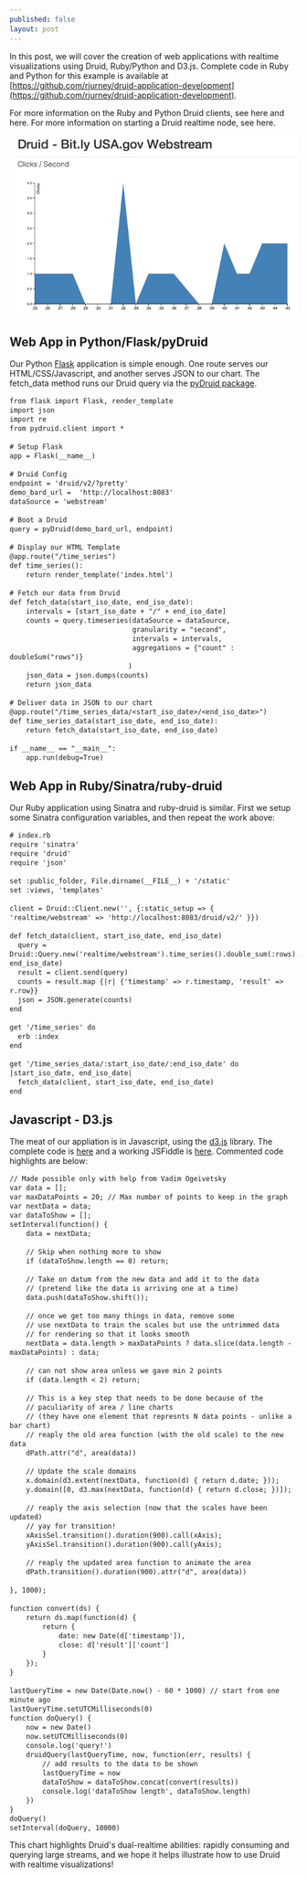 ```yaml
---
published: false
layout: post
---
```


In this post, we will cover the creation of web applications with realtime visualizations using Druid, Ruby/Python and D3.js. Complete code in Ruby and Python for this example is available at [https://github.com/rjurney/druid-application-development](https://github.com/rjurney/druid-application-development).

For more information on the Ruby and Python Druid clients, see here and here. For more information on starting a Druid realtime node, see here.

![Druid Explorer Chart](/_images/druid_explorer_chart.png)

## Web App in Python/Flask/pyDruid

Our Python [Flask](http://flask.pocoo.org/) application is simple enough. One route serves our HTML/CSS/Javascript, and another serves JSON to our chart. The fetch_data method runs our Druid query via the [pyDruid package](https://github.com/metamx/pydruid).

	from flask import Flask, render_template
	import json
	import re
	from pydruid.client import *

	# Setup Flask
	app = Flask(__name__)

	# Druid Config
	endpoint = 'druid/v2/?pretty'
	demo_bard_url =  'http://localhost:8083'
	dataSource = 'webstream'

	# Boot a Druid 
	query = pyDruid(demo_bard_url, endpoint)
	
	# Display our HTML Template
	@app.route("/time_series")
	def time_series():
	    return render_template('index.html')
	
	# Fetch our data from Druid
	def fetch_data(start_iso_date, end_iso_date):
	    intervals = [start_iso_date + "/" + end_iso_date]
	    counts = query.timeseries(dataSource = dataSource, 
	    	                      granularity = "second", 
	    						  intervals = intervals, 
	    						  aggregations = {"count" : doubleSum("rows")}
	    					     )				     
	    json_data = json.dumps(counts)
	    return json_data
	
	# Deliver data in JSON to our chart
	@app.route("/time_series_data/<start_iso_date>/<end_iso_date>")
	def time_series_data(start_iso_date, end_iso_date):
	    return fetch_data(start_iso_date, end_iso_date)
	
	if __name__ == "__main__":
	    app.run(debug=True)

## Web App in Ruby/Sinatra/ruby-druid

Our Ruby application using Sinatra and ruby-druid is similar. First we setup some Sinatra configuration variables, and then repeat the work above:

	# index.rb
	require 'sinatra'
	require 'druid'
	require 'json'
	
	set :public_folder, File.dirname(__FILE__) + '/static'
	set :views, 'templates'
	
	client = Druid::Client.new('', {:static_setup => { 'realtime/webstream' => 'http://localhost:8083/druid/v2/' }})

	def fetch_data(client, start_iso_date, end_iso_date)
	  query = Druid::Query.new('realtime/webstream').time_series().double_sum(:rows).granularity(:second).interval(start_iso_date, end_iso_date)
	  result = client.send(query)
	  counts = result.map {|r| {'timestamp' => r.timestamp, 'result' => r.row}}
	  json = JSON.generate(counts)
	end

	get '/time_series' do
	  erb :index
	end
	
	get '/time_series_data/:start_iso_date/:end_iso_date' do |start_iso_date, end_iso_date|
	  fetch_data(client, start_iso_date, end_iso_date)
	end

## Javascript - D3.js

The meat of our appliation is in Javascript, using the [d3.js](http://d3js.org/) library. The complete code is [here](https://github.com/rjurney/druid-application-development/blob/master/python/templates/index.html) and a working JSFiddle is [here](http://jsfiddle.net/CBsgU/). Commented code highlights are below:

	// Made possible only with help from Vadim Ogeivetsky
	var data = [];
    var maxDataPoints = 20; // Max number of points to keep in the graph
    var nextData = data;
    var dataToShow = [];
    setInterval(function() { 
        data = nextData;

        // Skip when nothing more to show
        if (dataToShow.length == 0) return;

        // Take on datum from the new data and add it to the data
        // (pretend like the data is arriving one at a time)
        data.push(dataToShow.shift());

        // once we get too many things in data, remove some
        // use nextData to train the scales but use the untrimmed data
        // for rendering so that it looks smooth
        nextData = data.length > maxDataPoints ? data.slice(data.length - maxDataPoints) : data;

        // can not show area unless we gave min 2 points
        if (data.length < 2) return;

        // This is a key step that needs to be done because of the 
        // paculiarity of area / line charts
        // (they have one element that represnts N data points - unlike a bar chart) 
        // reaply the old area function (with the old scale) to the new data
        dPath.attr("d", area(data))        

        // Update the scale domains
        x.domain(d3.extent(nextData, function(d) { return d.date; }));
        y.domain([0, d3.max(nextData, function(d) { return d.close; })]);

        // reaply the axis selection (now that the scales have been updated)
        // yay for transition!
        xAxisSel.transition().duration(900).call(xAxis);        
        yAxisSel.transition().duration(900).call(yAxis);

        // reaply the updated area function to animate the area 
        dPath.transition().duration(900).attr("d", area(data))

    }, 1000);

    function convert(ds) { 
        return ds.map(function(d) {   
            return {
                date: new Date(d['timestamp']),
                close: d['result']['count']
            }
        });
    }

    lastQueryTime = new Date(Date.now() - 60 * 1000) // start from one minute ago
    lastQueryTime.setUTCMilliseconds(0)
    function doQuery() {
        now = new Date()
        now.setUTCMilliseconds(0)
        console.log('query!')
        druidQuery(lastQueryTime, now, function(err, results) {
            // add results to the data to be shown
            lastQueryTime = now
            dataToShow = dataToShow.concat(convert(results)) 
            console.log('dataToShow length', dataToShow.length)
        })
    }
    doQuery()
    setInterval(doQuery, 10000)

This chart highlights Druid's dual-realtime abilities: rapidly consuming and querying large streams, and we hope it helps illustrate how to use Druid with realtime visualizations!